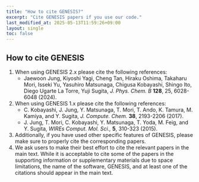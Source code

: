 ```yaml
---
title: "How to cite GENESIS?"
excerpt: "Cite GENESIS papers if you use our code."
last_modified_at: 2025-05-13T11:59:26+09:00
layout: single
toc: false
---
```


## How to cite GENESIS

1.  When using GENESIS 2.x please cite the following references:
    -   Jaewoon Jung, Kiyoshi Yagi, Cheng Tan, Hiraku Oshima, Takaharu
        Mori, Isseki Yu, Yasuhiro Matsunaga, Chigusa Kobayashi, Shingo
        Ito, Diego Ugarte La Torre, Yuji Sugita, *J. Phys. Chem. B*
        **128**, 25, 6028-6048 (2024). [<i class="fas fa-link"></i>](https://doi.org/10.1021/acs.jpcb.4c02096)
2.  When using GENESIS 1.x please cite the following references:
    -   C. Kobayashi, J. Jung, Y. Matsunaga, T. Mori, T. Ando, K.
        Tamura, M. Kamiya, and Y. Sugita, *J. Compute. Chem.* **38**,
        2193-2206 (2017). [<i class="fas fa-link"></i>](http://dx.doi.org/10.1002/jcc.24874)
    -   J. Jung, T. Mori, C. Kobayashi, Y. Matsunaga, T. Yoda, M. Feig,
        and Y. Sugita, *WIREs Comput. Mol. Sci.,* **5**, 310-323
        (2015). [<i class="fas fa-link"></i>](http://dx.doi.org/10.1002/wcms.1220)
3.  Additionally, if you have used other specific features of GENESIS,
    please make sure to properly cite the corresponding papers.
4.  We ask users to make their best effort to cite the relevant papers
    in the main text. While it is acceptable to cite some of the papers
    in the supporting information or supplementary materials due to
    space limitations, the name of the software, GENESIS, and at least
    one of the citations should appear in the main text.

